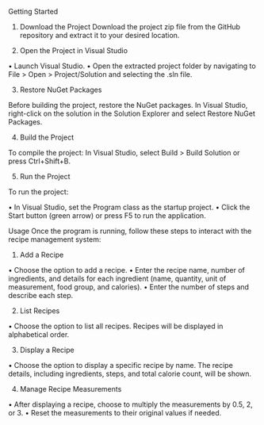 Getting Started
1.	Download the Project
Download the project zip file from the GitHub repository and extract it to your desired location.

2.	Open the Project in Visual Studio

•	Launch Visual Studio.
•	Open the extracted project folder by navigating to File > Open > Project/Solution and selecting the .sln file.

3.	Restore NuGet Packages

Before building the project, restore the NuGet packages. In Visual Studio, right-click on the solution in the Solution Explorer and select Restore NuGet Packages.

4.	Build the Project

To compile the project:
In Visual Studio, select Build > Build Solution or press Ctrl+Shift+B.
 

5.	Run the Project

To run the project:

•	In Visual Studio, set the Program class as the startup project.
•	Click the Start button (green arrow) or press F5 to run the application.


Usage
Once the program is running, follow these steps to interact with the recipe management system:

1.	Add a Recipe

•	Choose the option to add a recipe.
•	Enter the recipe name, number of ingredients, and details for each ingredient (name, quantity, unit of measurement, food group, and calories).
•	Enter the number of steps and describe each step.





2.	List Recipes

•	Choose the option to list all recipes. Recipes will be displayed in alphabetical order.

3.	Display a Recipe

•	Choose the option to display a specific recipe by name. The recipe details, including ingredients, steps, and total calorie count, will be shown.

4.	Manage Recipe Measurements

•	After displaying a recipe, choose to multiply the measurements by 0.5, 2, or 3.
•	Reset the measurements to their original values if needed.
